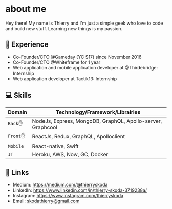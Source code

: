 # about me

Hey there! My name is Thierry and I'm just a simple geek who love to code and build new stuff. Learning new things is my passion.

## :rocket: Experience

- Co-Founder/CTO @Gameday (YC S17) since November 2016
- Co-Founder/CTO @Whiteframe for 1 year
- Web application and mobile application developer at @Thirdebridge: Internship
- Web application developer at Tactik13: Internship

## :computer: Skills

| Domain           | Technology/Framework/Librairies|
|-------------------|-------------|
| `Back`:raised_hand:         | NodeJs, Express, MongoDB, GraphQL, Apollo-server, Graphcool       |
| `Front`:raised_hand:         | ReactJs, Redux, GraphQL, Apolloclient       |
| `Mobile`         |React-native, Swift|
| `IT`         | Heroku, AWS, Now, GC, Docker |

## :link: Links

- Medium: https://medium.com/@thierryskoda
- LinkedIn: https://www.linkedin.com/in/thierry-skoda-3719238a/
- Instagram: https://www.instagram.com/thierryskoda
- Email: skodathierry@gmail.com
